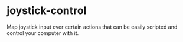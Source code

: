 # joystick-control
Map joystick input over certain actions that can be easily scripted and control your computer with it.
